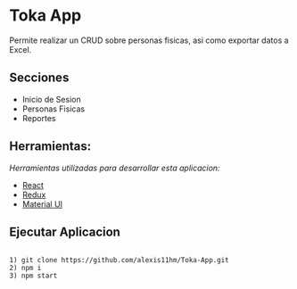 # Toka App

Permite realizar un CRUD sobre personas fisicas, asi como exportar datos a Excel.
## Secciones

* Inicio de Sesion
* Personas Fisicas
* Reportes

## Herramientas:

_Herramientas utilizadas para desarrollar esta aplicacion:_

* [React](https://es.reactjs.org/)
* [Redux](https://es.redux.js.org/)
* [Material UI](https://material-ui.com/es/)
## Ejecutar Aplicacion

```

1) git clone https://github.com/alexis11hm/Toka-App.git
2) npm i
3) npm start

```
